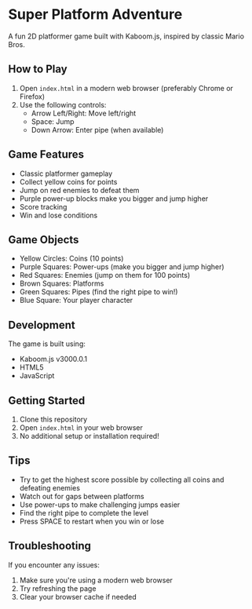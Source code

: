 # Super Platform Adventure

A fun 2D platformer game built with Kaboom.js, inspired by classic Mario Bros.

## How to Play

1. Open `index.html` in a modern web browser (preferably Chrome or Firefox)
2. Use the following controls:
   - Arrow Left/Right: Move left/right
   - Space: Jump
   - Down Arrow: Enter pipe (when available)

## Game Features

- Classic platformer gameplay
- Collect yellow coins for points
- Jump on red enemies to defeat them
- Purple power-up blocks make you bigger and jump higher
- Score tracking
- Win and lose conditions

## Game Objects

- Yellow Circles: Coins (10 points)
- Purple Squares: Power-ups (make you bigger and jump higher)
- Red Squares: Enemies (jump on them for 100 points)
- Brown Squares: Platforms
- Green Squares: Pipes (find the right pipe to win!)
- Blue Square: Your player character

## Development

The game is built using:
- Kaboom.js v3000.0.1
- HTML5
- JavaScript

## Getting Started

1. Clone this repository
2. Open `index.html` in your web browser
3. No additional setup or installation required!

## Tips

- Try to get the highest score possible by collecting all coins and defeating enemies
- Watch out for gaps between platforms
- Use power-ups to make challenging jumps easier
- Find the right pipe to complete the level
- Press SPACE to restart when you win or lose

## Troubleshooting

If you encounter any issues:
1. Make sure you're using a modern web browser
2. Try refreshing the page
3. Clear your browser cache if needed 
